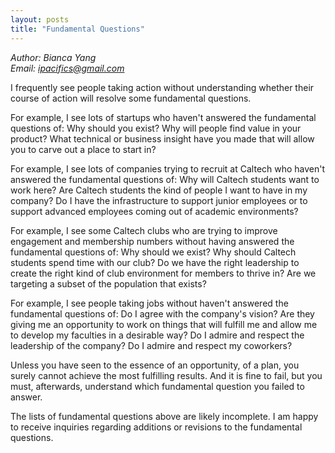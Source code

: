 ```yaml
---
layout: posts
title: "Fundamental Questions"
---
```

*Author: Bianca Yang*<br>
*Email: <a href="mailto:ipacifics@gmail.com?subject=Hello from the XDRT Blog">ipacifics@gmail.com</a>*<br>

I frequently see people taking action without understanding whether their
course of action will resolve some fundamental questions.

For example, I see lots of startups who haven't answered the fundamental
questions of: Why should you exist?
Why will people find value in your product? What technical or business insight
have you made that will allow you to carve out a place to start in?

For example, I see lots of companies trying to recruit at Caltech who haven't
answered the fundamental questions of: Why will Caltech students want to work
here? Are Caltech students the kind of people I want to have in my company?
Do I have the infrastructure to support junior employees or to support
advanced employees coming out of academic environments?

For example, I see some Caltech clubs who are trying to improve engagement
and membership numbers without having answered the fundamental questions of:
Why should we exist? Why should Caltech students spend time with our club?
Do we have the right leadership to create the right kind of club environment
for members to thrive in? Are we targeting a subset of the population that
exists?

For example, I see people taking jobs without haven't answered the fundamental
questions of: Do I agree with the company's vision? Are they giving me an
opportunity to work on things that will fulfill me and allow me to develop my
faculties in a desirable way? Do I admire and respect the leadership of the
company? Do I admire and respect my coworkers?

Unless you have seen to the essence of an opportunity, of a plan, you surely
cannot achieve the most fulfilling results. And it is fine to fail, but you
must, afterwards, understand which fundamental question you failed to answer.

The lists of fundamental questions above are likely incomplete. I am happy to
receive inquiries regarding additions or revisions to the fundamental
questions.
